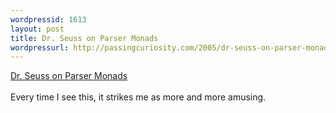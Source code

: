```yaml
--- 
wordpressid: 1613
layout: post
title: Dr. Seuss on Parser Monads
wordpressurl: http://passingcuriosity.com/2005/dr-seuss-on-parser-monads/
---
```

<a href="http://www.willamette.edu/~fruehr/haskell/seuss.html">Dr. Seuss on Parser Monads</a>
<br />
<br />Every time I see this, it strikes me as more and more amusing.
